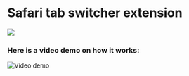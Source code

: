 # Safari tab switcher extension

[<img src="https://github.com/user-attachments/assets/4e81b325-0446-4b92-8141-aaaee9e41bec">](https://apps.apple.com/us/app/tab-finder/id6741719894)

### Here is a video demo on how it works:
![Video demo](https://github.com/user-attachments/assets/ad107c73-8fa5-4bb3-8c65-4d47a202ebf9)
